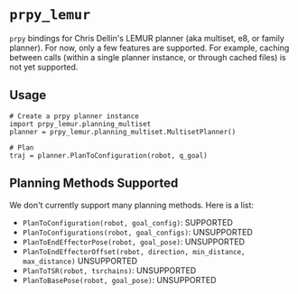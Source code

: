 `prpy_lemur`
===============

`prpy` bindings for Chris Dellin's LEMUR planner (aka multiset, e8, or family planner).  For now, only a few features are supported.  For example, caching between calls (within a single planner instance, or through cached files) is not yet supported.

Usage
-----

    # Create a prpy planner instance
    import prpy_lemur.planning_multiset
    planner = prpy_lemur.planning_multiset.MultisetPlanner()

    # Plan
    traj = planner.PlanToConfiguration(robot, q_goal)

Planning Methods Supported
--------------------------

We don't currently support many planning methods.  Here is a list:

- `PlanToConfiguration(robot, goal_config)`: SUPPORTED
- `PlanToConfigurations(robot, goal_configs)`: UNSUPPORTED
- `PlanToEndEffectorPose(robot, goal_pose)`: UNSUPPORTED
- `PlanToEndEffectorOffset(robot, direction, min_distance, max_distance)` UNSUPPORTED
- `PlanToTSR(robot, tsrchains)`: UNSUPPORTED
- `PlanToBasePose(robot, goal_pose)`: UNSUPPORTED